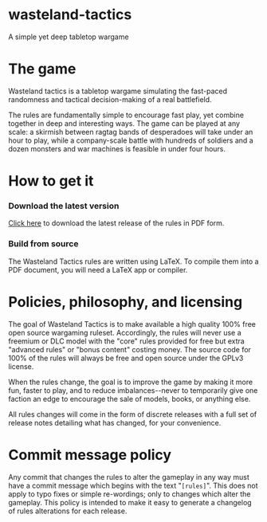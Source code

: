 # wasteland-tactics
A simple yet deep tabletop wargame


# The game
Wasteland tactics is a tabletop wargame simulating the fast-paced randomness and tactical decision-making of a real battlefield.

The rules are fundamentally simple to encourage fast play, yet combine together in deep and interesting ways. The game can be played at any scale: a skirmish between ragtag bands of desperadoes will take under an hour to play, while a company-scale battle with hundreds of soldiers and a dozen monsters and war machines is feasible in under four hours.


# How to get it

### Download the latest version
[Click here](https://github.com/Pointedstick/wasteland-tactics/releases/download/v0.0.1-alpha/rules.pdf) to download the latest release of the rules in PDF form.

### Build from source
The Wasteland Tactics rules are written using LaTeX. To compile them into a PDF document, you will need a LaTeX app or compiler.


# Policies, philosophy, and licensing
The goal of Wasteland Tactics is to make available a high quality 100% free open source wargaming ruleset. Accordingly, the rules will never use a freemium or DLC model with the "core" rules provided for free but extra "advanced rules" or "bonus content" costing money. The source code for 100% of the rules will always be free and open source under the GPLv3 license.

When the rules change, the goal is to improve the game by making it more fun, faster to play, and to reduce imbalances--never to temporarily give one faction an edge to encourage the sale of models, books, or anything else.

All rules changes will come in the form of discrete releases with a full set of release notes detailing what has changed, for your convenience.


# Commit message policy
Any commit that changes the rules to alter the gameplay in any way must have a commit message which begins with the text "`[rules]`". This does not apply to typo fixes or simple re-wordings; only to changes which alter the gameplay. This policy is intended to make it easy to generate a changelog of rules alterations for each release.

